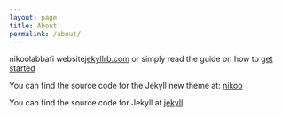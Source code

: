 ```yaml
---
layout: page
title: About
permalink: /about/
---
```


nikoolabbafi website[jekyllrb.com](http://jekyllrb.com/) or simply read the guide on how to [get started](/getting-started)

You can find the source code for the Jekyll new theme at:
[nikoo](https://github.com/janczizikow/sleek)

You can find the source code for Jekyll at
[jekyll](https://github.com/jekyll/jekyll)
